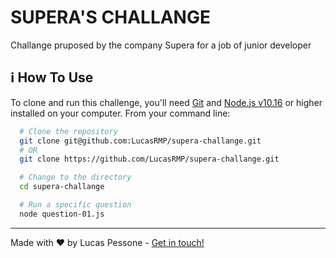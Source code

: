 # SUPERA'S CHALLANGE

Challange pruposed by the company Supera for a job of junior developer

## :information_source: How To Use

To clone and run this challenge, you'll need [Git](https://git-scm.com) and [Node.js v10.16](https://nodejs.org/en/) or higher installed on your computer. From your command line:

```bash
  # Clone the repository
  git clone git@github.com:LucasRMP/supera-challange.git
  # OR
  git clone https://github.com/LucasRMP/supera-challange.git

  # Change to the directory
  cd supera-challange

  # Run a specific question
  node question-01.js
```

---

Made with ♥ by Lucas Pessone - [Get in touch!](https://www.linkedin.com/in/lucasrmp/)

